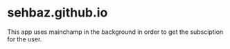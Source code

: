 # sehbaz.github.io


This app uses mainchamp in the background in order to get the subsciption for the user.
